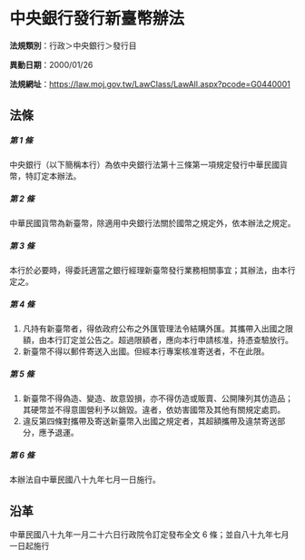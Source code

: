 # 中央銀行發行新臺幣辦法




**法規類別**：行政＞中央銀行＞發行目

**異動日期**：2000/01/26  

**法規網址**：https://law.moj.gov.tw/LawClass/LawAll.aspx?pcode=G0440001



## 法條
##### 第 1 條
中央銀行（以下簡稱本行）為依中央銀行法第十三條第一項規定發行中華民國貨幣，特訂定本辦法。

##### 第 2 條
中華民國貨幣為新臺幣，除適用中央銀行法關於國幣之規定外，依本辦法之規定。

##### 第 3 條
本行於必要時，得委託適當之銀行經理新臺幣發行業務相關事宜；其辦法，由本行定之。

##### 第 4 條
1. 凡持有新臺幣者，得依政府公布之外匯管理法令結購外匯。其攜帶入出國之限額，由本行訂定並公告之。超過限額者，應向本行申請核准，持憑查驗放行。
1. 新臺幣不得以郵件寄送入出國。但經本行專案核准寄送者，不在此限。

##### 第 5 條
1. 新臺幣不得偽造、變造、故意毀損，亦不得仿造或販賣、公開陳列其仿造品；其硬幣並不得意圖營利予以銷毀。違者，依妨害國幣及其他有關規定處罰。
1. 違反第四條對攜帶及寄送新臺幣入出國之規定者，其超額攜帶及違禁寄送部分，應予退運。

##### 第 6 條
本辦法自中華民國八十九年七月一日施行。

## 沿革
中華民國八十九年一月二十六日行政院令訂定發布全文 6  條；並自八十九年七月一日起施行
